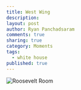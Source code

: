 ```yaml
---
title: West Wing
description: 
layout: post
author: Ryan Panchadsaram
comments: true
sharing: true
category: Moments
tags: 
  - white house
published: true
---
```


![Roosevelt Room](/bluebutton/images/blog/westwing.jpg)